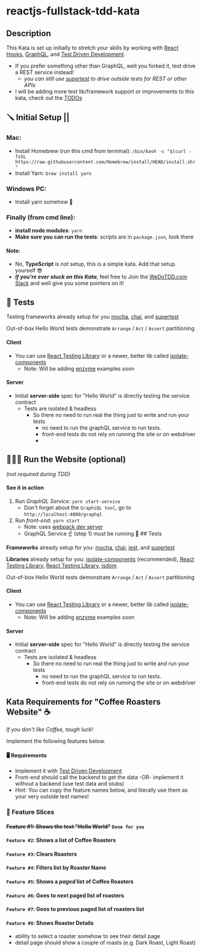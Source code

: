 # reactjs-fullstack-tdd-kata
## Description
This Kata is set up initially to stretch your skills by working with [React Hooks](https://reactjs.org/docs/hooks-intro.html), [GraphQL](https://graphql.org/), and [Test Driven Development](http://wiki.c2.com/?TestDrivenDevelopment).

- If you prefer something other than GraphQL, well you forked it, test drive a REST service instead!
    - *you can still use [supertest](https://github.com/visionmedia/supertest) to drive outside tests for REST or other APIs*
- I will be adding more test lib/framework support or improvements to this kata, check out the [TODOs](https://github.com/dschinkel/reactjs-fullstack-tdd-kata/projects/1)

## 🪛 Initial Setup ||

### Mac:
- Install Homebrew (run this cmd from terminal): `/bin/bash -c "$(curl -fsSL https://raw.githubusercontent.com/Homebrew/install/HEAD/install.sh)"`
- Install Yarn: `brew install yarn`

### Windows PC:
- Install yarn somehow 🤣

### Finally (from cmd line):
- **install node modules**: `yarn`
- **Make sure you can run the tests**: scripts are in `package.json`, look there

#### Note:
- No, **TypeScript** is _not_ setup, this is a simple kata.  Add that setup yourself 😎
- **_If you're ever stuck on this Kata_**, feel free to Join the [WeDoTDD.com Slack](https://join.slack.com/t/wedotdd/shared_invite/zt-ladr0ati-rD4bNNEx_Uu1v0pZsxZDNQ) and well give you some pointers on it!

## 🧪 Tests

Testing frameworks already setup for you [mocha](https://mochajs.org), [chai](https://www.chaijs.com), and [supertest](https://github.com/visionmedia/supertest)

Out-of-box Hello World tests demonstrate `Arrange` / `Act` / `Assert` partitioning

#### Client

- You can use [React Testing Library](https://testing-library.com) or a newer, better lib called [isolate-components](https://www.npmjs.com/package/isolate-components)
    - Note: Will be adding [enzyme](https://enzymejs.github.io/enzyme) examples soon

#### Server
- Initial **server-side** spec for "Hello World" is directly testing the service contract
    - Tests are isolated & headless
        - So there no need to run real the thing just to write and run your tests
            - no need to run the graphQL service to run tests.
            - front-end tests do not rely on running the site or on webdriver
            - 
## 🏃🏻‍♀️ Run the Website (optional)
*(not required during TDD)* 

#### See it in action 
1. Run *GraphQL Service*: `yarn start-service`
    - Don't forget about the `GraphiQL tool`, go to `http://localhost:4000/graphql`
2. Run *front-end*: `yarn start` 
    - Note: uses [webpack dev server](https://webpack.js.org/configuration/dev-server)
    - GraphQL Service ☝ (step 1)️ must be running
🧪 ## Tests
    
**Frameworks** already setup for you: [mocha](https://mochajs.org), [chai](https://www.chaijs.com), [jest](https://jestjs.io/), and [supertest](https://github.com/visionmedia/supertest)

**Libraries** already setup for you: [isolate-components](https://www.npmjs.com/package/isolate-components) (recommended), [React Testing Library](https://testing-library.com), [React Testing Library](https://testing-library.com), [jsdom](https://github.com/jsdom/jsdom)

Out-of-box Hello World tests demonstrate `Arrange` / `Act` / `Assert` partitioning

#### Client

- You can use [React Testing Library](https://testing-library.com) or a newer, better lib called [isolate-components](https://www.npmjs.com/package/isolate-components)
  - Note: Will be adding [enzyme](https://enzymejs.github.io/enzyme) examples soon

#### Server
- Initial **server-side** spec for "Hello World" is directly testing the service contract
  - Tests are isolated & headless
    - So there no need to run real the thing just to write and run your tests
      - no need to run the graphQL service to run tests.
      - front-end tests do not rely on running the site or on webdriver
      
## Kata Requirements for "Coffee Roasters Website" ☕️
*If you don't like Coffee, tough luck!*

Implement the following features below.  

#### 🖥 Requirements
- Implement it with [Test Driven Development](http://wiki.c2.com/?TestDrivenDevelopment)
- Front-end should call the backend to get the data -OR- implement it without a backend (use test data and stubs)
- Hint: You can copy the feature names below, and literally use them as your very outside test names!

### 📜 Feature Slices
#### ~~Feature #1: Shows the text "Hello World"~~   `Done for you`
#### `Feature #2`: Shows a list of Coffee Roasters
#### `Feature #3`: Clears Roasters
#### `Feature #4`: Filters list by Roaster Name
#### `Feature #5`: Shows a *paged* list of Coffee Roasters
#### `Feature #6`: Goes to next paged list of roasters
#### `Feature #7`: Goes to previous paged list of roasters list
#### `Feature #8`: Shows Roaster Details
- ability to select a roaster somehow to see their detail page
- detail page should show a couple of roasts (e.g. Dark Roast, Light Roast)
